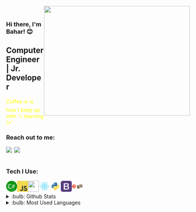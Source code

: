<img src="https://media.giphy.com/media/JIX9t2j0ZTN9S/giphy.gif?cid=ecf05e47bakxhk3zk22jd8s3z3qlwvneaivghtu515y42pim&rid=giphy.gif&ct=g" align="right" width="400" height="300"/> 

<br />

### Hi there, I'm Bahar! :blush:

## Computer Engineer | Jr. Developer

<font color="yellow">Coffee ☕ is how I keep up with '< learning />' </font>

 ### Reach out to me:

 [<img width="22" src="https://unpkg.com/simple-icons@v5/icons/linkedin.svg"
 align="left" />][linkedin]
 [<a href="mailto:baharsezin@yahoo.com"><img width="22" src="https://unpkg.com/simple-icons@v5/icons/minutemailer.svg"
 align="left" /></a>][mail]

 <br />
 <br />
 
### Tech I Use:

<img  align="left" width="30" height="30" src="https://raw.githubusercontent.com/github/explore/80688e429a7d4ef2fca1e82350fe8e3517d3494d/topics/csharp/csharp.png"/>
<img  align="left" src="https://raw.githubusercontent.com/github/explore/80688e429a7d4ef2fca1e82350fe8e3517d3494d/topics/javascript/javascript.png" width="30" height="30" />
<img  align="left"width="30" height="30" src="https://upload.wikimedia.org/wikipedia/commons/thumb/e/ee/.NET_Core_Logo.svg/1024px-.NET_Core_Logo.svg.png"/>
<img  align="left" width="30" height="30" src="https://raw.githubusercontent.com/github/explore/80688e429a7d4ef2fca1e82350fe8e3517d3494d/topics/react/react.png"/>
<img  align="left" width="30" height="30" src="https://raw.githubusercontent.com/github/explore/80688e429a7d4ef2fca1e82350fe8e3517d3494d/topics/python/python.png"/>
<img  align="left" width="30" height="30" src="https://raw.githubusercontent.com/github/explore/80688e429a7d4ef2fca1e82350fe8e3517d3494d/topics/bootstrap/bootstrap.png"/>
<img  align="left" width="30" height="30" src="https://raw.githubusercontent.com/github/explore/80688e429a7d4ef2fca1e82350fe8e3517d3494d/topics/git/git.png"/>


<br />
<br />

<details>
<summary>:bulb: Github Stats</summary>
<img src="https://github-readme-stats.vercel.app/api?username=sezinbhr&theme=tokyonight">
</details>


<details>
<summary>:bulb: Most Used Languages</summary>
<img src="https://github-readme-stats.vercel.app/api/top-langs/?username=sezinbhr&layout=compact&theme=tokyonight">
</details>


 [linkedin]: https://www.linkedin.com/in/baharsezin/
 [mail]: baharsezin@yahoo.com
